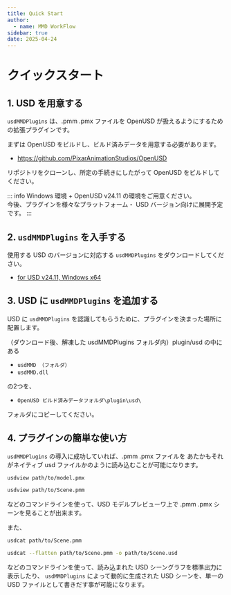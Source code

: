 ```yaml
---
title: Quick Start
author:
  - name: MMD WorkFlow
sidebar: true
date: 2025-04-24
---
```


# クイックスタート

## 1. USD を用意する

`usdMMDPlugins` は、.pmm .pmx ファイルを
OpenUSD が扱えるようにするための拡張プラグインです。

まずは OpenUSD をビルドし、ビルド済みデータを用意する必要があります。
- https://github.com/PixarAnimationStudios/OpenUSD

リポジトリをクローンし、所定の手続きにしたがって OpenUSD をビルドしてください。
 
::: info
Windows 環境 + OpenUSD v24.11 の環境をご用意ください。  
今後、プラグインを様々なプラットフォーム・ USD バージョン向けに展開予定です。
:::


## 2. `usdMMDPlugins` を入手する

使用する USD のバージョンに対応する `usdMMDPlugins` をダウンロードしてください。

- [for USD v24.11, Windows x64](https://github.com/mmd-workflow/pages/releases/download/0.1.0/usdMMDPlugins-USD2411-8107b95-1.0.0-win64.tar.zst)

## 3. USD に `usdMMDPlugins` を追加する

USD に `usdMMDPlugins` を認識してもらうために、プラグインを決まった場所に配置します。

（ダウンロード後、解凍した usdMMDPlugins フォルダ内）plugin/usd の中にある

- `usdMMD （フォルダ）`
- `usdMMD.dll`

の2つを、

- `OpenUSD ビルド済みデータフォルダ\plugin\usd\` 

フォルダにコピーしてください。


## 4. プラグインの簡単な使い方

`usdMMDPlugins` の導入に成功していれば、.pmm .pmx ファイルを
あたかもそれがネイティブ usd ファイルかのように読み込むことが可能になります。

```sh
usdview path/to/model.pmx
```
```sh
usdview path/to/Scene.pmm
```
などのコマンドラインを使って、USD モデルプレビューワ上で .pmm .pmx シーンを見ることが出来ます。

また、

```sh
usdcat path/to/Scene.pmm
```
```sh
usdcat --flatten path/to/Scene.pmm -o path/to/Scene.usd
```
などのコマンドラインを使って、読み込まれた USD シーングラフを標準出力に表示したり、 `usdMMDPlugins` によって動的に生成された USD シーンを、単一の USD ファイルとして書きだす事が可能になります。
